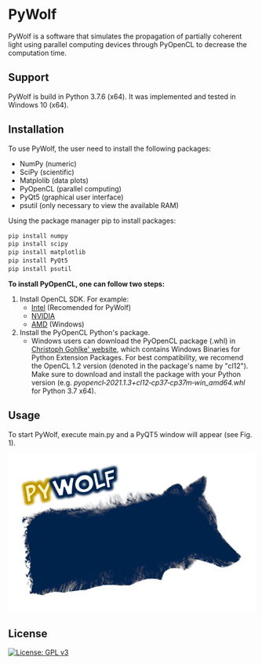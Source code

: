 #    PyWolf

PyWolf is a software that simulates the propagation of partially coherent light using parallel computing devices through PyOpenCL to decrease the computation time. 

## Support

PyWolf is build in Python 3.7.6 (x64). It was implemented and tested in Windows 10 (x64).

## Installation

To use PyWolf, the user need to install the following packages:

- NumPy (numeric)
- SciPy (scientific)
- Matplolib (data plots)
- PyOpenCL (parallel computing)
- PyQt5 (graphical user interface)
- psutil (only necessary to view the available RAM)

Using the package manager pip to install packages:

```bash
pip install numpy
pip install scipy
pip install matplotlib
pip install PyQt5
pip install psutil
```

**To install PyOpenCL, one can follow two steps:**

1. Install OpenCL SDK. For example:
   - [Intel](https://software.intel.com/content/www/us/en/develop/tools/opencl-sdk.html) (Recomended for PyWolf)
   - [NVIDIA](https://developer.nvidia.com/cuda-toolkit-32-downloads)
   - [AMD](https://github.com/GPUOpen-LibrariesAndSDKs/OCL-SDK/releases) (Windows)
2. Install the PyOpenCL Python's package.
   - Windows users can download the PyOpenCL package (.whl) in [Christoph Gohlke' website](https://www.lfd.uci.edu/~gohlke/pythonlibs/), which contains Windows Binaries for Python Extension Packages. For best compatibility, we recomend the OpenCL 1.2 version (denoted in the package's name by "cl12"). Make sure to download and install the package with your Python version (e.g. *pyopencl‑2021.1.3+cl12‑cp37‑cp37m‑win_amd64.whl* for Python 3.7 x64). 

## Usage

To start PyWolf, execute main.py and a PyQT5 window will appear (see Fig. 1).

![Fig. 1](https://github.com/tiagoecmagalhaes/PyWolf/blob/master/logos/wolf.png?raw=true "Title")



## License

[![License: GPL v3](https://img.shields.io/badge/License-GPLv3-blue.svg)](https://www.gnu.org/licenses/gpl-3.0)



